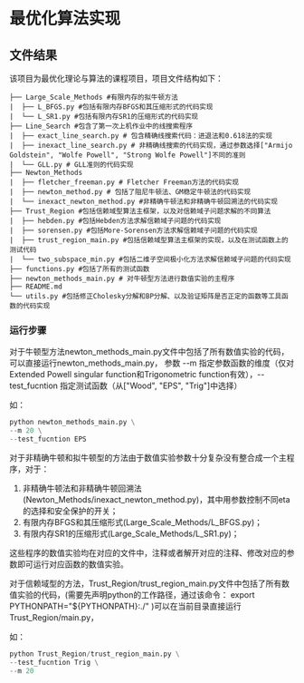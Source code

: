 # 最优化算法实现

## 文件结果
该项目为最优化理论与算法的课程项目，项目文件结构如下：

```
├── Large_Scale_Methods #有限内存的拟牛顿方法
|  ├── L_BFGS.py #包括有限内存BFGS和其压缩形式的代码实现
|  └── L_SR1.py #包括有限内存SR1的压缩形式的代码实现
├── Line_Search #包含了第一次上机作业中的线搜索程序
|  ├── exact_line_search.py # 包含精确线搜索代码：进退法和0.618法的实现
|  ├── inexact_line_search.py # 非精确线搜索的代码实现，通过参数选择["Armijo Goldstein", "Wolfe Powell", "Strong Wolfe Powell"]不同的准则
|  └── GLL.py # GLL准则的代码实现
├── Newton_Methods
|  ├── fletcher_freeman.py # Fletcher Freeman方法的代码实现
|  ├── newton_method.py # 包括了阻尼牛顿法、GM稳定牛顿法的代码实现
|  └── inexact_newton_method.py #非精确牛顿法和非精确牛顿回溯法的代码实现
├── Trust_Region #包括信赖域型算法主框架，以及对信赖域子问题求解的不同算法
|  ├── hebden.py #包括Hebden方法求解信赖域子问题的代码实现
|  ├── sorensen.py #包括More-Sorensen方法求解信赖域子问题的代码实现
|  ├── trust_region_main.py #包括信赖域型算法主框架的实现，以及在测试函数上的测试代码
|  └── two_subspace_min.py #包括二维子空间极小化方法求解信赖域子问题的代码实现
├── functions.py #包括了所有的测试函数
├── newton_methods_main.py # 对牛顿型方法进行数值实验的主程序
├── README.md
└── utils.py #包括修正Cholesky分解和BP分解、以及验证矩阵是否正定的函数等工具函数的代码实现
```

### 运行步骤

对于牛顿型方法newton_methods_main.py文件中包括了所有数值实验的代码，可以直接运行newton_methods_main.py，
参数 --m 指定参数函数的维度（仅对Extended Powell singular function和Trigonometric function有效），--test_fucntion 指定测试函数（从["Wood", "EPS", "Trig"]中选择）

如：
```python
python newton_methods_main.py \
--m 20 \
--test_fucntion EPS
```

对于非精确牛顿和拟牛顿型的方法由于数值实验参数十分复杂没有整合成一个主程序，对于：

1. 非精确牛顿法和非精确牛顿回溯法(Newton_Methods/inexact_newton_method.py)，其中用参数控制不同eta的选择和安全保护的开关；
2. 有限内存BFGS和其压缩形式(Large_Scale_Methods/L_BFGS.py)；
2. 有限内存SR1的压缩形式(Large_Scale_Methods/L_SR1.py)；

这些程序的数值实验均在对应的文件中，注释或者解开对应的注释、修改对应的参数即可运行对应函数的数值实验。

对于信赖域型的方法，Trust_Region/trust_region_main.py文件中包括了所有数值实验的代码，(需要先声明python的工作路径，通过该命令： export PYTHONPATH="${PYTHONPATH}:./" )可以在当前目录直接运行Trust_Region/main.py，

如：
```python
python Trust_Region/trust_region_main.py \
--test_fucntion Trig \
--m 20
```